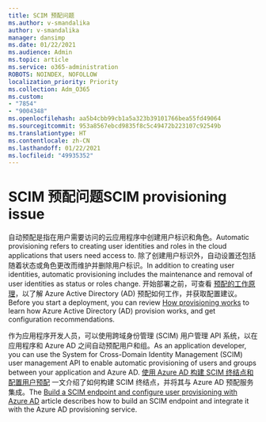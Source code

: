 ```yaml
---
title: SCIM 预配问题
ms.author: v-smandalika
author: v-smandalika
manager: dansimp
ms.date: 01/22/2021
ms.audience: Admin
ms.topic: article
ms.service: o365-administration
ROBOTS: NOINDEX, NOFOLLOW
localization_priority: Priority
ms.collection: Adm_O365
ms.custom:
- "7854"
- "9004348"
ms.openlocfilehash: aa5b4cbb99cb1a5a323b39101766bea55fd49064
ms.sourcegitcommit: 953a8567ebcd9835f8c5c49472b223107c92549b
ms.translationtype: HT
ms.contentlocale: zh-CN
ms.lasthandoff: 01/22/2021
ms.locfileid: "49935352"
---
```

# <a name="scim-provisioning-issue"></a><span data-ttu-id="d39d6-102">SCIM 预配问题</span><span class="sxs-lookup"><span data-stu-id="d39d6-102">SCIM provisioning issue</span></span>

<span data-ttu-id="d39d6-103">自动预配是指在用户需要访问的云应用程序中创建用户标识和角色。</span><span class="sxs-lookup"><span data-stu-id="d39d6-103">Automatic provisioning refers to creating user identities and roles in the cloud applications that users need access to.</span></span> <span data-ttu-id="d39d6-104">除了创建用户标识外，自动设置还包括随着状态或角色更改而维护并删除用户标识。</span><span class="sxs-lookup"><span data-stu-id="d39d6-104">In addition to creating user identities, automatic provisioning includes the maintenance and removal of user identities as status or roles change.</span></span> <span data-ttu-id="d39d6-105">开始部署之前，可查看 [预配的工作原理](https://docs.microsoft.com/azure/active-directory/app-provisioning/how-provisioning-works)，以了解 Azure Active Directory (AD) 预配如何工作，并获取配置建议。</span><span class="sxs-lookup"><span data-stu-id="d39d6-105">Before you start a deployment, you can review [How provisioning works](https://docs.microsoft.com/azure/active-directory/app-provisioning/how-provisioning-works) to learn how Azure Active Directory (AD) provision works, and get configuration recommendations.</span></span>

<span data-ttu-id="d39d6-106">作为应用程序开发人员，可以使用跨域身份管理 (SCIM) 用户管理 API 系统，以在应用程序和 Azure AD 之间自动预配用户和组。</span><span class="sxs-lookup"><span data-stu-id="d39d6-106">As an application developer, you can use the System for Cross-Domain Identity Management (SCIM) user management API to enable automatic provisioning of users and groups between your application and Azure AD.</span></span> <span data-ttu-id="d39d6-107">[使用 Azure AD 构建 SCIM 终结点和配置用户预配](https://docs.microsoft.com/azure/active-directory/app-provisioning/use-scim-to-provision-users-and-groups) 一文介绍了如何构建 SCIM 终结点，并将其与 Azure AD 预配服务集成。</span><span class="sxs-lookup"><span data-stu-id="d39d6-107">The [Build a SCIM endpoint and configure user provisioning with Azure AD](https://docs.microsoft.com/azure/active-directory/app-provisioning/use-scim-to-provision-users-and-groups) article describes how to build an SCIM endpoint and integrate it with the Azure AD provisioning service.</span></span>



